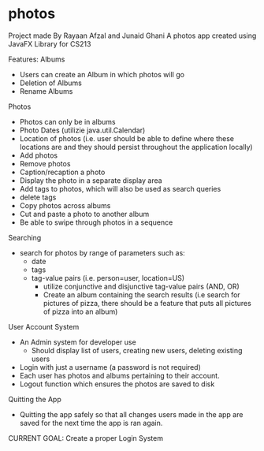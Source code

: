 # photos
Project made By Rayaan Afzal and Junaid Ghani
A photos app created using JavaFX Library for CS213

Features:
Albums
- Users can create an Album in which photos will go
- Deletion of Albums
- Rename Albums

Photos
- Photos can only be in albums
- Photo Dates (utilizie java.util.Calendar)
- Location of photos (i.e. user should be able to define where these locations are and they should persist throughout the application locally)
- Add photos
- Remove photos
- Caption/recaption a photo
- Display the photo in a separate display area
- Add tags to photos, which will also be used as search queries
- delete tags
- Copy photos across albums
- Cut and paste a photo to another album
- Be able to swipe through photos in a sequence

Searching
- search for photos by range of parameters such as:
  - date
  - tags
  - tag-value pairs (i.e. person=user, location=US)
    - utilize conjunctive and disjunctive tag-value pairs (AND, OR)
    - Create an album containing the search results (i.e search for pictures of pizza, there should be a feature that puts all pictures of pizza into an album)

User Account System
- An Admin system for developer use
  - Should display list of users, creating new users, deleting existing users
- Login with just a username (a password is not required)
- Each user has photos and albums pertaining to their account.
- Logout function which ensures the photos are saved to disk

Quitting the App
- Quitting the app safely so that all changes users made in the app are saved for the next time the app is ran again.



CURRENT GOAL: Create a proper Login System
